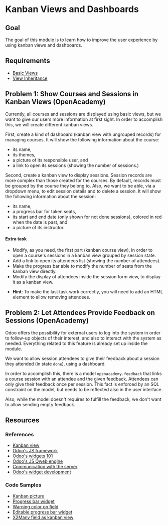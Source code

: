 # Kanban Views and Dashboards

## Goal

The goal of this module is to learn how to improve the user experience by using
kanban views and dashboards.

## Requirements

- [Basic Views](../03-views)
- [View Inheritance](../04-view-inheritance)


## Problem 1: Show Courses and Sessions in Kanban Views (OpenAcademy)

Currently, all courses and sessions are displayed using basic views, but we want
to give our users more information at first sight. In order to accomplish this,
we will create different kanban views.

First, create a kind of dashboard (kanban view with ungrouped records) for
managing courses. It will show the following information about the course:
* its name,
* its themes,
* a picture of its responsible user, and
* a link to open its sessions (showing the number of sessions.)

Second, create a kanban view to display sessions. Session records are more
complex than those created for the courses. By default, records must be grouped
by the course they belong to. Also, we want to be able, via a dropdown menu, to
edit session details and to delete a session. It will show the following
information about the session:
* its name,
* a progress bar for taken seats,
* its start and end date (only shown for not done sessions), colored in red when
the date is past, and
* a picture of its instructor.

#### Extra task

* Modify, as you need, the first part (kanban course view), in order to open a
course's sessions in a kanban view grouped by session state.
* Add a link to open its attendees list (showing the number of attendees).
* Make the progress bar able to modify the number of seats from the kanban view
directly.
* Modify the display of attendees inside the session form view, to display it as
a kanban view.

- **Hint**: To make the last task work correctly, you will need to add an HTML
element to allow removing attendees.


## Problem 2: Let Attendees Provide Feedback on Sessions (OpenAcademy)

Odoo offers the possibility for external users to log into the system in order
to follow-up objects of their interest, and also to interact with the system as
needed. Everything related to this feature is already set up inside the module.

We want to allow session attendees to give their feedback about a session they
attended (in state `done`), using a dashboard.

In order to accomplish this, there is a model `openacademy.feedback`
that links a course session with an attendee and the given feedback. Attendees
can only give their feedback once per session. This fact is enforced by an SQL
constraint on the model, but needs to be reflected also in the user interface.

Also, while the model doesn't requires to fulfill the feedback, we don't want to
allow sending empty feedback.


## Resources

### References

* [Kanban view](http://www.odoo.com/documentation/10.0/reference/views.html#kanban)
* [Odoo's JS framework](https://www.odoo.com/documentation/10.0/reference/javascript.html#web-client)
* [Odoo's widgets 101](https://www.odoo.com/documentation/10.0/howtos/web.html#widgets-basics)
* [Odoo's JS Qweb engine](https://www.odoo.com/documentation/10.0/howtos/web.html#the-qweb-template-engine)
* [Communication with the server](https://www.odoo.com/documentation/10.0/howtos/web.html#communication-with-the-odoo-server)
* [Odoo's widget development ](https://www.odoo.com/documentation/10.0/reference/javascript.html#widgets)


### Code Samples

* [Kanban picture](https://github.com/odoo/odoo/blob/76c443eda331b75bf5dfa7ec22b8eb22e1084343/odoo/addons/base/res/res_partner_view.xml#L378)
* [Progress bar widget](https://github.com/odoo/odoo/blob/76c443eda331b75bf5dfa7ec22b8eb22e1084343/addons/hr_holidays/views/hr_views.xml#L48)
* [Warning color on field](https://github.com/odoo/odoo/blob/76c443eda331b75bf5dfa7ec22b8eb22e1084343/addons/hr_recruitment/views/hr_recruitment_views.xml#L276)
* [Editable progress bar widget](https://github.com/odoo/odoo/blob/76c443eda331b75bf5dfa7ec22b8eb22e1084343/addons/hr_recruitment/views/hr_job_views.xml#L68)
* [X2Many field as kanban view](https://github.com/odoo/odoo/blob/76c443eda331b75bf5dfa7ec22b8eb22e1084343/odoo/addons/base/res/res_partner_view.xml#L201)
